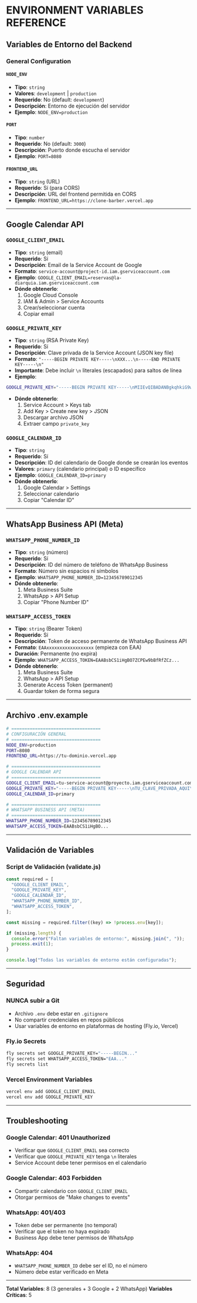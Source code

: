 # ENVIRONMENT VARIABLES REFERENCE

## Variables de Entorno del Backend

### General Configuration

#### `NODE_ENV`

- **Tipo**: `string`
- **Valores**: `development` | `production`
- **Requerido**: No (default: `development`)
- **Descripción**: Entorno de ejecución del servidor
- **Ejemplo**: `NODE_ENV=production`

#### `PORT`

- **Tipo**: `number`
- **Requerido**: No (default: `3000`)
- **Descripción**: Puerto donde escucha el servidor
- **Ejemplo**: `PORT=8080`

#### `FRONTEND_URL`

- **Tipo**: `string` (URL)
- **Requerido**: Sí (para CORS)
- **Descripción**: URL del frontend permitida en CORS
- **Ejemplo**: `FRONTEND_URL=https://clone-barber.vercel.app`

---

## Google Calendar API

### `GOOGLE_CLIENT_EMAIL`

- **Tipo**: `string` (email)
- **Requerido**: Sí
- **Descripción**: Email de la Service Account de Google
- **Formato**: `service-account@project-id.iam.gserviceaccount.com`
- **Ejemplo**: `GOOGLE_CLIENT_EMAIL=reservas@la-diarquia.iam.gserviceaccount.com`
- **Dónde obtenerlo**:
  1. Google Cloud Console
  2. IAM & Admin > Service Accounts
  3. Crear/seleccionar cuenta
  4. Copiar email

### `GOOGLE_PRIVATE_KEY`

- **Tipo**: `string` (RSA Private Key)
- **Requerido**: Sí
- **Descripción**: Clave privada de la Service Account (JSON key file)
- **Formato**: `"-----BEGIN PRIVATE KEY-----\nXXX...\n-----END PRIVATE KEY-----\n"`
- **Importante**: Debe incluir `\n` literales (escapados) para saltos de línea
- **Ejemplo**:

```bash
GOOGLE_PRIVATE_KEY="-----BEGIN PRIVATE KEY-----\nMIIEvQIBADANBgkqhkiG9w0BAQ...\n-----END PRIVATE KEY-----\n"
```

- **Dónde obtenerlo**:
  1. Service Account > Keys tab
  2. Add Key > Create new key > JSON
  3. Descargar archivo JSON
  4. Extraer campo `private_key`

### `GOOGLE_CALENDAR_ID`

- **Tipo**: `string`
- **Requerido**: Sí
- **Descripción**: ID del calendario de Google donde se crearán los eventos
- **Valores**: `primary` (calendario principal) o ID específico
- **Ejemplo**: `GOOGLE_CALENDAR_ID=primary`
- **Dónde obtenerlo**:
  1. Google Calendar > Settings
  2. Seleccionar calendario
  3. Copiar "Calendar ID"

---

## WhatsApp Business API (Meta)

### `WHATSAPP_PHONE_NUMBER_ID`

- **Tipo**: `string` (número)
- **Requerido**: Sí
- **Descripción**: ID del número de teléfono de WhatsApp Business
- **Formato**: Número sin espacios ni símbolos
- **Ejemplo**: `WHATSAPP_PHONE_NUMBER_ID=123456789012345`
- **Dónde obtenerlo**:
  1. Meta Business Suite
  2. WhatsApp > API Setup
  3. Copiar "Phone Number ID"

### `WHATSAPP_ACCESS_TOKEN`

- **Tipo**: `string` (Bearer Token)
- **Requerido**: Sí
- **Descripción**: Token de acceso permanente de WhatsApp Business API
- **Formato**: `EAAxxxxxxxxxxxxxxxxxx` (empieza con EAA)
- **Duración**: Permanente (no expira)
- **Ejemplo**: `WHATSAPP_ACCESS_TOKEN=EAABsbCS1iHgBO7ZCPEw9bBfRfZCz...`
- **Dónde obtenerlo**:
  1. Meta Business Suite
  2. WhatsApp > API Setup
  3. Generate Access Token (permanent)
  4. Guardar token de forma segura

---

## Archivo .env.example

```bash
# ==================================
# CONFIGURACIÓN GENERAL
# ==================================
NODE_ENV=production
PORT=8080
FRONTEND_URL=https://tu-dominio.vercel.app

# ==================================
# GOOGLE CALENDAR API
# ==================================
GOOGLE_CLIENT_EMAIL=tu-service-account@proyecto.iam.gserviceaccount.com
GOOGLE_PRIVATE_KEY="-----BEGIN PRIVATE KEY-----\nTU_CLAVE_PRIVADA_AQUI\n-----END PRIVATE KEY-----\n"
GOOGLE_CALENDAR_ID=primary

# ==================================
# WHATSAPP BUSINESS API (META)
# ==================================
WHATSAPP_PHONE_NUMBER_ID=123456789012345
WHATSAPP_ACCESS_TOKEN=EAABsbCS1iHgBO...
```

---

## Validación de Variables

### Script de Validación (validate.js)

```javascript
const required = [
  "GOOGLE_CLIENT_EMAIL",
  "GOOGLE_PRIVATE_KEY",
  "GOOGLE_CALENDAR_ID",
  "WHATSAPP_PHONE_NUMBER_ID",
  "WHATSAPP_ACCESS_TOKEN",
];

const missing = required.filter((key) => !process.env[key]);

if (missing.length) {
  console.error("Faltan variables de entorno:", missing.join(", "));
  process.exit(1);
}

console.log("Todas las variables de entorno están configuradas");
```

---

## Seguridad

### NUNCA subir a Git

- Archivo `.env` debe estar en `.gitignore`
- No compartir credenciales en repos públicos
- Usar variables de entorno en plataformas de hosting (Fly.io, Vercel)

### Fly.io Secrets

```bash
fly secrets set GOOGLE_PRIVATE_KEY="-----BEGIN..."
fly secrets set WHATSAPP_ACCESS_TOKEN="EAA..."
fly secrets list
```

### Vercel Environment Variables

```bash
vercel env add GOOGLE_CLIENT_EMAIL
vercel env add GOOGLE_PRIVATE_KEY
```

---

## Troubleshooting

### Google Calendar: 401 Unauthorized

- Verificar que `GOOGLE_CLIENT_EMAIL` sea correcto
- Verificar que `GOOGLE_PRIVATE_KEY` tenga `\n` literales
- Service Account debe tener permisos en el calendario

### Google Calendar: 403 Forbidden

- Compartir calendario con `GOOGLE_CLIENT_EMAIL`
- Otorgar permisos de "Make changes to events"

### WhatsApp: 401/403

- Token debe ser permanente (no temporal)
- Verificar que el token no haya expirado
- Business App debe tener permisos de WhatsApp

### WhatsApp: 404

- `WHATSAPP_PHONE_NUMBER_ID` debe ser el ID, no el número
- Número debe estar verificado en Meta

---

**Total Variables**: 8 (3 generales + 3 Google + 2 WhatsApp)
**Variables Críticas**: 5
